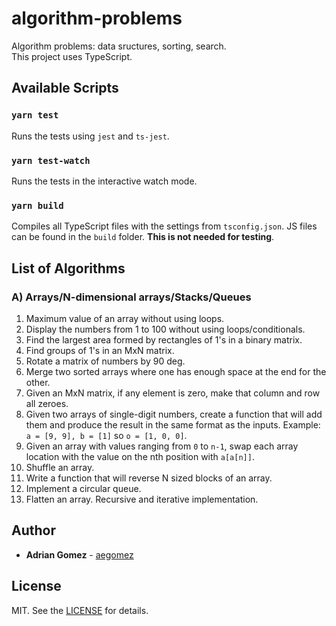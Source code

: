 # algorithm-problems

Algorithm problems: data sructures, sorting, search. \
This project uses TypeScript.

## Available Scripts

### `yarn test`

Runs the tests using `jest` and `ts-jest`.

### `yarn test-watch`

Runs the tests in the interactive watch mode.

### `yarn build`

Compiles all TypeScript files with the settings from `tsconfig.json`. JS files can be found in the `build` folder. **This is not needed for testing**.

## List of Algorithms

### A) Arrays/N-dimensional arrays/Stacks/Queues

1. Maximum value of an array without using loops.
2. Display the numbers from 1 to 100 without using loops/conditionals.
3. Find the largest area formed by rectangles of 1's in a binary matrix.
4. Find groups of 1's in an MxN matrix.
5. Rotate a matrix of numbers by 90 deg.
6. Merge two sorted arrays where one has enough space at the end for the other.
7. Given an MxN matrix, if any element is zero, make that column and row all zeroes.
8. Given two arrays of single-digit numbers, create a function that will add them and produce the result in the same format as the inputs. Example: `a = [9, 9], b = [1]` so `o = [1, 0, 0]`.
9. Given an array with values ranging from `0` to `n-1`, swap each array location with the value on the nth position with `a[a[n]]`.
10. Shuffle an array.
11. Write a function that will reverse N sized blocks of an array.
12. Implement a circular queue.
13. Flatten an array. Recursive and iterative implementation.

## Author

- **Adrian Gomez** - [aegomez](https://github.com/aegomez)

## License

MIT. See the [LICENSE](LICENSE) for details.
